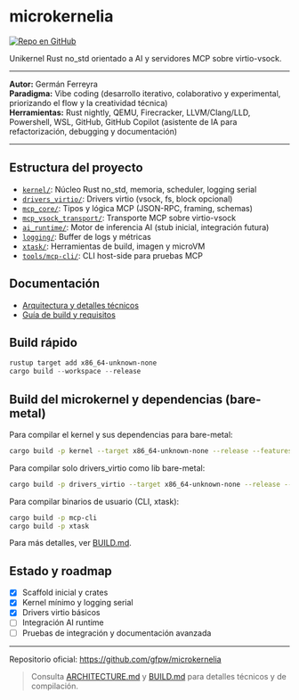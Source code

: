# microkernelia

[![Repo en GitHub](https://img.shields.io/badge/github-gfpw%2Fmicrokernelia-blue?logo=github)](https://github.com/gfpw/microkernelia)

Unikernel Rust no_std orientado a AI y servidores MCP sobre virtio-vsock.

---

**Autor:** Germán Ferreyra  
**Paradigma:** Vibe coding (desarrollo iterativo, colaborativo y experimental, priorizando el flow y la creatividad técnica)  
**Herramientas:** Rust nightly, QEMU, Firecracker, LLVM/Clang/LLD, Powershell, WSL, GitHub, GitHub Copilot (asistente de IA para refactorización, debugging y documentación)

---

## Estructura del proyecto

- [`kernel/`](./kernel): Núcleo Rust no_std, memoria, scheduler, logging serial
- [`drivers_virtio/`](./drivers_virtio): Drivers virtio (vsock, fs, block opcional)
- [`mcp_core/`](./mcp_core): Tipos y lógica MCP (JSON-RPC, framing, schemas)
- [`mcp_vsock_transport/`](./mcp_vsock_transport): Transporte MCP sobre virtio-vsock
- [`ai_runtime/`](./ai_runtime): Motor de inferencia AI (stub inicial, integración futura)
- [`logging/`](./logging): Buffer de logs y métricas
- [`xtask/`](./xtask): Herramientas de build, imagen y microVM
- [`tools/mcp-cli/`](./tools/mcp-cli): CLI host-side para pruebas MCP

## Documentación

- [Arquitectura y detalles técnicos](./ARCHITECTURE.md)
- [Guía de build y requisitos](./BUILD.md)

## Build rápido

```powershell
rustup target add x86_64-unknown-none
cargo build --workspace --release
```

## Build del microkernel y dependencias (bare-metal)

Para compilar el kernel y sus dependencias para bare-metal:

```sh
cargo build -p kernel --target x86_64-unknown-none --release --features global-allocator
```

Para compilar solo drivers_virtio como lib bare-metal:

```sh
cargo build -p drivers_virtio --target x86_64-unknown-none --release --features kernel
```

Para compilar binarios de usuario (CLI, xtask):

```sh
cargo build -p mcp-cli
cargo build -p xtask
```

Para más detalles, ver [BUILD.md](./BUILD.md).

## Estado y roadmap

- [x] Scaffold inicial y crates
- [x] Kernel mínimo y logging serial
- [x] Drivers virtio básicos
- [ ] Integración AI runtime
- [ ] Pruebas de integración y documentación avanzada

---

Repositorio oficial: https://github.com/gfpw/microkernelia

> Consulta [ARCHITECTURE.md](./ARCHITECTURE.md) y [BUILD.md](./BUILD.md) para detalles técnicos y de compilación.
